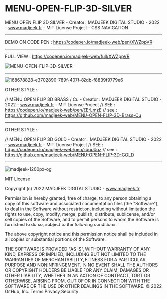 # MENU-OPEN-FLIP-3D-SILVER
MENU OPEN FLIP 3D SILVER - Creator : MADJEEK DIGITAL STUDIO - 2022 - www.madjeek.fr - MIT License Project - CSS NAVIGATION

_____________

DEMO ON CODE PEN  : https://codepen.io/madjeek-web/pen/XWZppVR
______________

FULL VIEW : https://codepen.io/madjeek-web/full/XWZppVR

![MENU-OPEN-FLIP-3D-SILVER](https://user-images.githubusercontent.com/83957788/168563587-fe6cfc39-d9d7-4ab6-984f-25ca4f10f9ca.jpg)

____

![168678828-e3702890-789f-407f-82db-f8839f9779e6](https://user-images.githubusercontent.com/83957788/169740979-49ab5048-6950-49a0-8447-615c448d8c82.jpg)


OTHER STYLE :

// MENU OPEN FLIP 3D BRASS / Cu - Creator : MADJEEK DIGITAL STUDIO - 2022 - www.madjeek.fr - MIT License Project 
// SEE : https://codepen.io/madjeek-web/pen/ZErLmzE 
// see : https://github.com/madjeek-web/MENU-OPEN-FLIP-3D-Brass-Cu

____

OTHER STYLE :

// MENU OPEN FLIP 3D GOLD - Creator : MADJEEK DIGITAL STUDIO - 2022 - www.madjeek.fr - MIT License Project 
// SEE : https://codepen.io/madjeek-web/pen/abqpXqz 
// see : https://github.com/madjeek-web/MENU-OPEN-FLIP-3D-GOLD

____

![madjeek-1200px-og](https://user-images.githubusercontent.com/83957788/174204965-cd246cba-6142-49c4-b722-eee34685e753.jpg)

MIT License

Copyright (c) 2022 MADJEEK DIGITAL STUDIO - www.madjeek.fr

Permission is hereby granted, free of charge, to any person obtaining a copy
of this software and associated documentation files (the "Software"), to deal
in the Software without restriction, including without limitation the rights
to use, copy, modify, merge, publish, distribute, sublicense, and/or sell
copies of the Software, and to permit persons to whom the Software is
furnished to do so, subject to the following conditions:

The above copyright notice and this permission notice shall be included in all
copies or substantial portions of the Software.

THE SOFTWARE IS PROVIDED "AS IS", WITHOUT WARRANTY OF ANY KIND, EXPRESS OR
IMPLIED, INCLUDING BUT NOT LIMITED TO THE WARRANTIES OF MERCHANTABILITY,
FITNESS FOR A PARTICULAR PURPOSE AND NONINFRINGEMENT. IN NO EVENT SHALL THE
AUTHORS OR COPYRIGHT HOLDERS BE LIABLE FOR ANY CLAIM, DAMAGES OR OTHER
LIABILITY, WHETHER IN AN ACTION OF CONTRACT, TORT OR OTHERWISE, ARISING FROM,
OUT OF OR IN CONNECTION WITH THE SOFTWARE OR THE USE OR OTHER DEALINGS IN THE
SOFTWARE.
© 2022 GitHub, Inc.
Terms
Privacy
Security

